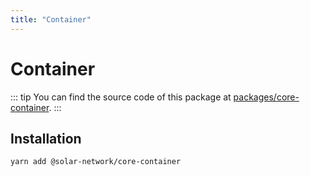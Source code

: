```yaml
---
title: "Container"
---
```


# Container

::: tip
You can find the source code of this package at [packages/core-container](https://github.com/solar-network/solar-core/tree/develop/packages/core-container).
:::

## Installation

```bash
yarn add @solar-network/core-container
```
